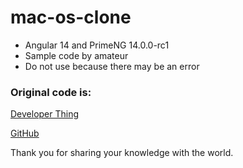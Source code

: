 # mac-os-clone

- Angular 14 and PrimeNG 14.0.0-rc1
- Sample code by amateur
- Do not use because there may be an error

### Original code is:

[Developer Thing](https://www.youtube.com/watch?v=ha9LY12yVrk)

[GitHub](https://github.com/developer-thing/mac-os-monterey)

Thank you for sharing your knowledge with the world.
